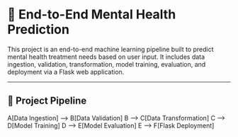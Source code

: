 # 🧠 End-to-End Mental Health Prediction

This project is an end-to-end machine learning pipeline built to predict mental health treatment needs based on user input. It includes data ingestion, validation, transformation, model training, evaluation, and deployment via a Flask web application.

---

## 🚀 Project Pipeline


A[Data Ingestion] --> B[Data Validation]
B --> C[Data Transformation]
C --> D[Model Training]
D --> E[Model Evaluation]
E --> F[Flask Deployment]
